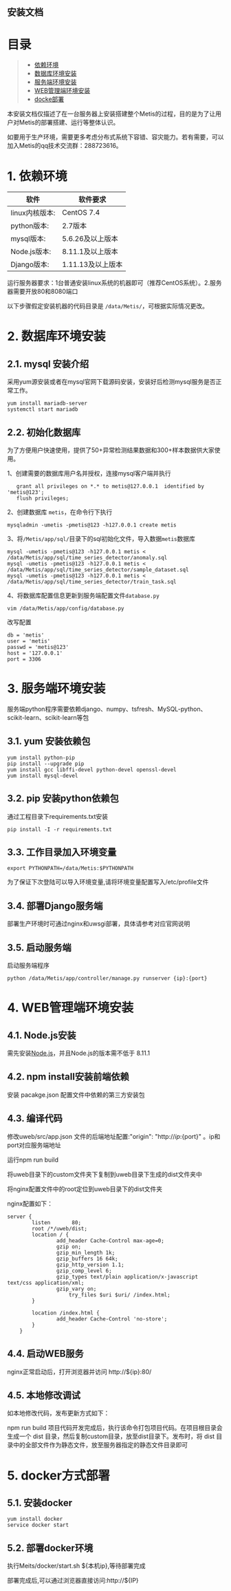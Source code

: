 ## 安装文档

# 目录
> * [依赖环境](#chapter-1)
> * [数据库环境安装](#chapter-2)
> * [服务端环境安装](#chapter-3)
> * [WEB管理端环境安装](#chapter-4)
> * [docke部署](#chapter-5)
> 
本安装文档仅描述了在一台服务器上安装搭建整个Metis的过程，目的是为了让用户对Metis的部署搭建、运行等整体认识。

如要用于生产环境，需要更多考虑分布式系统下容错、容灾能力。若有需要，可以加入Metis的qq技术交流群：288723616。

# 1. <a id="chapter-1"></a>依赖环境

| 软件  | 软件要求 |
| ---  | ---  |
| linux内核版本:| CentOS 7.4 |
| python版本:| 2.7版本|
| mysql版本:| 5.6.26及以上版本|
| Node.js版本:| 8.11.1及以上版本|s
| Django版本:| 1.11.13及以上版本|

运行服务器要求：1台普通安装linux系统的机器即可（推荐CentOS系统）。2.服务器需要开放80和8080端口

以下步骤假定安装机器的代码目录是 `/data/Metis/`，可根据实际情况更改。

# 2. <a id="chapter-2"></a>数据库环境安装

## 2.1. mysql 安装介绍

采用yum源安装或者在mysql官网下载源码安装，安装好后检测mysql服务是否正常工作。

```
yum install mariadb-server
systemctl start mariadb
```

## 2.2. 初始化数据库

为了方便用户快速使用，提供了50+异常检测结果数据和300+样本数据供大家使用。

1、创建需要的数据库用户名并授权，连接mysql客户端并执行

```
   grant all privileges on *.* to metis@127.0.0.1  identified by 'metis@123';
   flush privileges;
```
   
2、创建数据库 `metis`，在命令行下执行

```
mysqladmin -umetis -pmetis@123 -h127.0.0.1 create metis
```

3、将`/Metis/app/sql/`目录下的sql初始化文件，导入数据`metis`数据库

```
mysql -umetis -pmetis@123 -h127.0.0.1 metis < /data/Metis/app/sql/time_series_detector/anomaly.sql
mysql -umetis -pmetis@123 -h127.0.0.1 metis < /data/Metis/app/sql/time_series_detector/sample_dataset.sql
mysql -umetis -pmetis@123 -h127.0.0.1 metis < /data/Metis/app/sql/time_series_detector/train_task.sql
```

4、将数据库配置信息更新到服务端配置文件`database.py`
```
vim /data/Metis/app/config/database.py
```
改写配置
```
db = 'metis'
user = 'metis'
passwd = 'metis@123'
host = '127.0.0.1'
port = 3306
```

# 3. <a id="chapter-3"></a>服务端环境安装

服务端python程序需要依赖django、numpy、tsfresh、MySQL-python、scikit-learn、scikit-learn等包

## 3.1. yum 安装依赖包

```
yum install python-pip
pip install --upgrade pip
yum install gcc libffi-devel python-devel openssl-devel
yum install mysql-devel
```

## 3.2. pip 安装python依赖包

通过工程目录下requirements.txt安装

```
pip install -I -r requirements.txt
```

## 3.3. 工作目录加入环境变量

```
export PYTHONPATH=/data/Metis:$PYTHONPATH
```

为了保证下次登陆可以导入环境变量,请将环境变量配置写入/etc/profile文件

## 3.4. 部署Django服务端

部署生产环境时可通过nginx和uwsgi部署，具体请参考对应官网说明

## 3.5. 启动服务端

启动服务端程序

```
python /data/Metis/app/controller/manage.py runserver {ip}:{port}
```

# 4. <a id="chapter-4"></a>WEB管理端环境安装

## 4.1. Node.js安装

需先安装[Node.js](https://nodejs.org/en/download/)，并且Node.js的版本需不低于 8.11.1

## 4.2. npm install安装前端依赖

安装 pacakge.json 配置文件中依赖的第三方安装包

## 4.3. 编译代码

修改uweb/src/app.json 文件的后端地址配置:"origin": "http://${ip}:${port}" 。ip和port对应服务端地址

运行npm run build

将uweb目录下的custom文件夹下复制到uweb目录下生成的dist文件夹中

将nginx配置文件中的root定位到uweb目录下的dist文件夹

nginx配置如下：

```
server {
        listen       80;
        root /*/uweb/dist;
        location / {
                add_header Cache-Control max-age=0;
                gzip on;
                gzip_min_length 1k;
                gzip_buffers 16 64k;
                gzip_http_version 1.1;
                gzip_comp_level 6;
                gzip_types text/plain application/x-javascript text/css application/xml;
                gzip_vary on;
                    try_files $uri $uri/ /index.html;
        }

        location /index.html {
                add_header Cache-Control 'no-store';
        }
    }
```

## 4.4. 启动WEB服务

nginx正常启动后，打开浏览器并访问 http://${ip}:80/

## 4.5. 本地修改调试

如本地修改代码，发布更新方式如下：

npm run build 项目代码开发完成后，执行该命令打包项目代码。在项目根目录会生成一个 dist 目录，然后复制custom目录，放至dist目录下。发布时，将 dist 目录中的全部文件作为静态文件，放至服务器指定的静态文件目录即可

# 5. <a id="chapter-5"></a>docker方式部署

## 5.1. 安装docker

```
yum install docker
service docker start
```

## 5.2. 部署docker环境
执行Meits/docker/start.sh ${本机ip},等待部署完成

部署完成后,可以通过浏览器直接访问:http://${IP}



